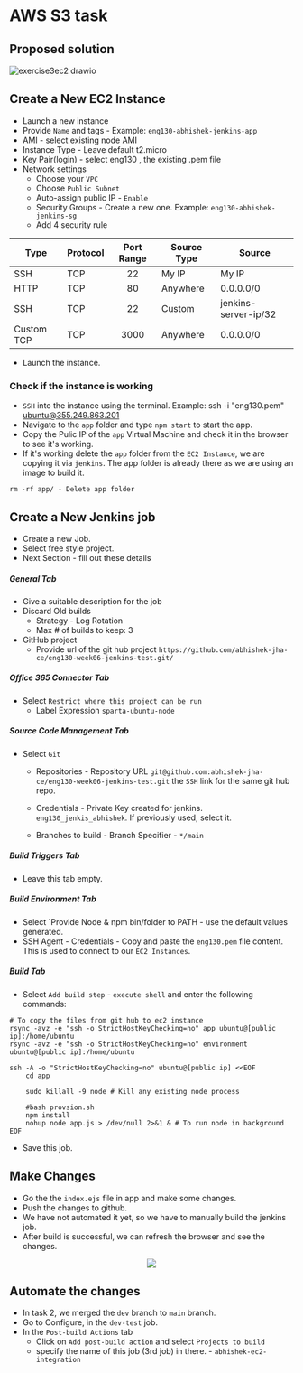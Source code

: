 # AWS S3 task

## Proposed solution

![exercise3ec2 drawio](https://user-images.githubusercontent.com/110366380/200810379-741429a8-218a-4e37-933b-6ca43abdffc3.png)

## Create a New EC2 Instance

- Launch a new instance
- Provide `Name` and tags - Example: `eng130-abhishek-jenkins-app`
- AMI - select existing node AMI
- Instance Type - Leave default t2.micro
- Key Pair(login) - select eng130 , the existing .pem file
- Network settings
  - Choose your `VPC`
  - Choose `Public Subnet`
  - Auto-assign public IP - `Enable`
  - Security Groups - Create a new one. Example: `eng130-abhishek-jenkins-sg`
  - Add 4 security rule

| Type       | Protocol | Port Range | Source Type | Source               |
| ---------- | -------- | :--------: | ----------- | -------------------- |
| SSH        | TCP      | 22         | My IP       | My IP                |
| HTTP       | TCP      | 80         | Anywhere    | 0.0.0.0/0            |
| SSH        | TCP      | 22         | Custom      | jenkins-server-ip/32 |
| Custom TCP | TCP      | 3000       | Anywhere    | 0.0.0.0/0
 
- Launch the instance.

### Check if the instance is working

- `SSH` into the instance using the terminal. Example: ssh -i "eng130.pem" ubuntu@355.249.863.201
- Navigate to the `app` folder and type `npm start` to start the app.
- Copy the Pulic IP of the `app` Virtual Machine and check it in the browser to see it's working.
- If it's working delete the `app` folder from the `EC2 Instance`, we are copying it via `jenkins`. The app folder is already there as we are using an image to build it.
```
rm -rf app/ - Delete app folder
```

## Create a New Jenkins job

- Create a new Job.
- Select free style project.
- Next Section - fill out these details

##### General Tab

- Give a suitable description for the job
- Discard Old builds
  - Strategy - Log Rotation  
  - Max # of builds to keep: 3
- GitHub project
  - Provide url of the git hub project `https://github.com/abhishek-jha-ce/eng130-week06-jenkins-test.git/`

##### Office 365 Connector Tab

- Select `Restrict where this project can be run`
  - Label Expression `sparta-ubuntu-node`

##### Source Code Management Tab

- Select `Git`
  - Repositories - Repository URL `git@github.com:abhishek-jha-ce/eng130-week06-jenkins-test.git` the `SSH` link for the same git hub repo.
  - Credentials - Private Key created for jenkins. `eng130_jenkis_abhishek`. If previously used, select it.

  - Branches to build - Branch Specifier - `*/main`

##### Build Triggers Tab

- Leave this tab empty.

##### Build Environment Tab

- Select `Provide Node & npm bin/folder to PATH - use the default values generated.
- SSH Agent - Credentials - Copy and paste the `eng130.pem` file content. This is used to connect to our `EC2 Instances`.

##### Build Tab

- Select `Add build step` - `execute shell` and enter the following commands:

```
# To copy the files from git hub to ec2 instance
rsync -avz -e "ssh -o StrictHostKeyChecking=no" app ubuntu@[public ip]:/home/ubuntu
rsync -avz -e "ssh -o StrictHostKeyChecking=no" environment ubuntu@[public ip]:/home/ubuntu

ssh -A -o "StrictHostKeyChecking=no" ubuntu@[public ip] <<EOF
    cd app
    
    sudo killall -9 node # Kill any existing node process
    
    #bash provsion.sh
    npm install
    nohup node app.js > /dev/null 2>&1 & # To run node in background
EOF
```
- Save this job.

## Make Changes 

- Go the the `index.ejs` file in app and make some changes.
- Push the changes to github.
- We have not automated it yet, so we have to manually build the jenkins job.
- After build is successful, we can refresh the browser and see the changes.

<p align="center">
  <img src="https://user-images.githubusercontent.com/110366380/200844825-7ca51c73-b273-4571-93d7-b88743edb196.png">
</p>
            
## Automate the changes

- In task 2, we merged the `dev` branch to `main` branch.
- Go to Configure, in the `dev-test` job.
- In the `Post-build Actions` tab
  - Click on `Add post-build action` and select `Projects to build`
  - specify the name of this job (3rd job) in there. - `abhishek-ec2-integration`

